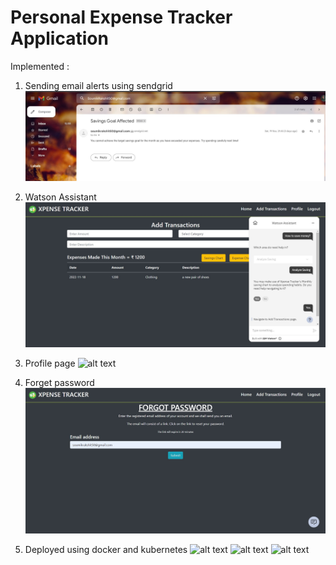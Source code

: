 # Personal Expense Tracker Application

Implemented :

1. Sending email alerts using sendgrid
![alt text](./img/sendgrid.jpg)

2. Watson Assistant
![alt text](./img/chatbot.jpg)

3. Profile page
![alt text](./img/profile.jpg)

4. Forget password
![alt text](./img/forgot.jpg)

5. Deployed using docker and kubernetes
![alt text](./img/kuber0.jpg)
![alt text](./img/kuber1.jpg)
![alt text](./img/kuber3.jpg)


